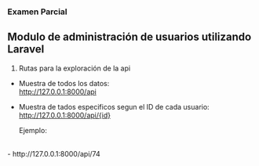 ### Examen Parcial 
 
##  Modulo de administración de usuarios utilizando Laravel

1. Rutas para la exploración de la api
- Muestra de todos los datos:
  <br>
  http://127.0.0.1:8000/api
- Muestra de tados especificos segun el ID de cada usuario:
  <br>
  http://127.0.0.1:8000/api/{id}

    Ejemplo:
<br>
- http://127.0.0.1:8000/api/74
